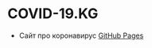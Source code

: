 # COVID-19.KG
- Сайт про коронавирус [GitHub Pages](https://adiletegemberdievkeneshovich.github.io/COVID-19/)
